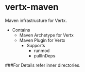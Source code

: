 vertx-maven
===========

Maven infrastructure for Vertx.

* Contains
   * Maven Archetype for Vertx
   * Maven Plugin for Vertx
     * Supports
       * runmod
       * pullInDeps

###For Details refer inner directories.
